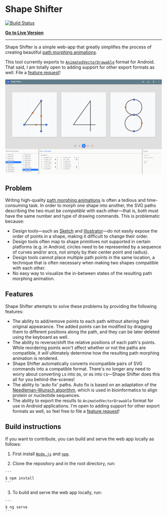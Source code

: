 # Shape Shifter

[![Build Status](https://travis-ci.org/alexjlockwood/ShapeShifter.svg?branch=master)](https://travis-ci.org/alexjlockwood/ShapeShifter)

**[Go to Live Version](https://alexjlockwood.github.io/ShapeShifter/)**

-----

Shape Shifter is a simple web-app that greatly simplifies the process of
creating beautiful [path morphing animations][adp-path-morphing].

This tool currently exports to
[`AnimatedVectorDrawable`](https://developer.android.com/reference/android/graphics/drawable/AnimatedVectorDrawable.html)
format for Android. That said, I am totally open to adding support for other export formats as well.
File a [feature request][report-feature-request]!

![Screen capture of tool](art/screencap.gif)

## Problem

Writing high-quality [path morphing animations][adp-path-morphing]
is often a tedious and time-consuming task. In order to morph one shape into another,
the SVG paths describing the two must be *compatible* with each other&mdash;that is,
both must have the same number and type of drawing commands. This is problematic because:

* Design tools&mdash;such as [Sketch][sketch] and [Illustrator][illustrator]&mdash;do not easily
  expose the order of points in a shape, making it difficult to change their order.
* Design tools often map to shape primitives not supported in certain platforms
  (e.g. in Android, circles need to be represented by a sequence of curves and/or arcs,
  not simply by their center point and radius).
* Design tools cannot place multiple path points in the same location, a technique that
  is often necessary when making two shapes compatible with each other.
* No easy way to visualize the in-between states of the resulting path morphing animation.

## Features

Shape Shifter attempts to solve these problems by providing the following features:

* The ability to add/remove points to each path without altering their original appearance.
  The added points can be modified by dragging them to different positions along the path,
  and they can be later deleted using the keyboard as well.
* The ability to reverse/shift the relative positions of each path's points. While reordering
  points won't affect whether or not the paths are compatible, it *will* ultimately determine
  how the resulting path morphing animation is rendered.
* Shape Shifter automatically converts incompatible pairs of SVG commands into a compatible
  format. There's no longer any need to worry about converting `L`s into `Q`s, or `A`s
  into `C`s&mdash;Shape Shifter does this all for you behind-the-scenes!
* The ability to 'auto fix' paths. Auto fix is based on an adaptation of the
  [Needleman-Wunsch algorithm][Needleman-Wunsch], which is used in bioinformatics
  to align protein or nucleotide sequences.
* The ability to export the results to `AnimatedVectorDrawable` format for use in
  Android applications. I'm open to adding support for other export formats as well, so
  feel free to file a [feature request][report-feature-request]!

## Build instructions

If you want to contribute, you can build and serve the web app locally as follows:

  1. First install [`Node.js`](https://nodejs.org/) and [`npm`](https://www.npmjs.com/).

  2. Clone the repository and in the root directory, run:

    ```
    $ npm install
    ```

  3. To build and serve the web app locally, run:

    ```
    $ ng serve
    ```

  [report-feature-request]: https://github.com/alexjlockwood/ShapeShifter/issues/new
  [adp-path-morphing]: http://www.androiddesignpatterns.com/2016/11/introduction-to-icon-animation-techniques.html#morphing-paths
  [sketch]: https://www.sketchapp.com/
  [illustrator]: http://www.adobe.com/products/illustrator.html
  [Needleman-Wunsch]: https://en.wikipedia.org/wiki/Needleman%E2%80%93Wunsch_algorithm
